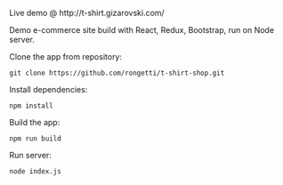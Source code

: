 <p>Live demo @ http://t-shirt.gizarovski.com/</p>
<p>Demo e-commerce site build with React, Redux, Bootstrap, run on Node server.</p>

Clone the app from repository:
```
git clone https://github.com/rongetti/t-shirt-shop.git
```

Install dependencies:
```
npm install
```

Build the app:
```
npm run build
```

Run server:
```
node index.js
```
